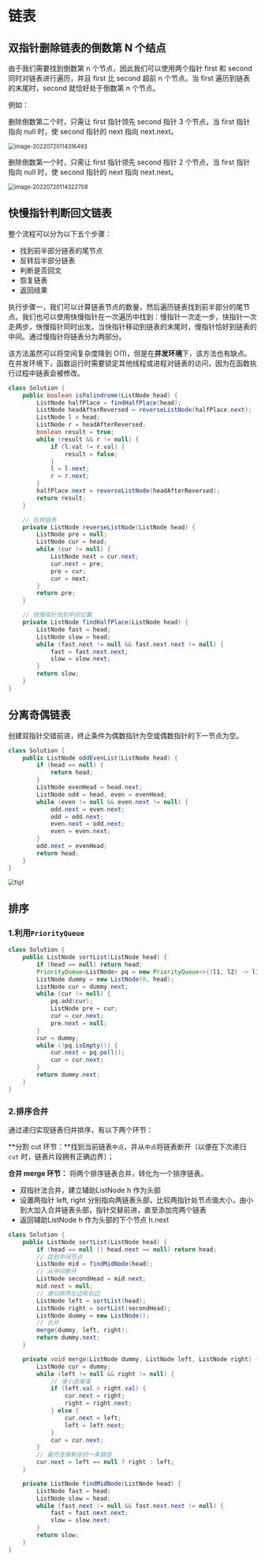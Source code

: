 # 链表

## 双指针删除链表的倒数第 N 个结点

由于我们需要找到倒数第 n 个节点，因此我们可以使用两个指针 first 和 second 同时对链表进行遍历，并且 first 比 second 超前 n 个节点。当 first 遍历到链表的末尾时，second 就恰好处于倒数第 n 个节点。

例如：

删除倒数第二个时，只需让 first 指针领先 second 指针 3 个节点，当 first 指针指向 null 时，使 second 指针的 next 指向 next.next。

<img src="https://raw.githubusercontent.com/Famezyy/picture/master/notePictureBed/image-20220720114316493-adbcc549d66b804a7f1282e37cd9c0be-3519f7.png" alt="image-20220720114316493" style="zoom:80%;" />



删除倒数第一个时，只需让 first 指针领先 second 指针 2 个节点，当 first 指针指向 null 时，使 second 指针的 next 指向 next.next。

<img src="https://raw.githubusercontent.com/Famezyy/picture/master/notePictureBed/image-20220720114322708-5f75ece31ebf92de3951ea17aa95f1aa-31dd30.png" alt="image-20220720114322708" style="zoom:80%;" />

## 快慢指针判断回文链表

整个流程可以分为以下五个步骤：

- 找到前半部分链表的尾节点
- 反转后半部分链表
- 判断是否回文
- 恢复链表
- 返回结果

执行步骤一，我们可以计算链表节点的数量，然后遍历链表找到前半部分的尾节点。我们也可以使用快慢指针在一次遍历中找到：慢指针一次走一步，快指针一次走两步，快慢指针同时出发。当快指针移动到链表的末尾时，慢指针恰好到链表的中间。通过慢指针将链表分为两部分。

该方法虽然可以将空间复杂度降到 O(1)，但是在**并发环境**下，该方法也有缺点。在并发环境下，函数运行时需要锁定其他线程或进程对链表的访问，因为在函数执行过程中链表会被修改。

```java
class Solution {
    public boolean isPalindrome(ListNode head) {
        ListNode halfPlace = findHalfPlace(head);
        ListNode headAfterReversed = reverseListNode(halfPlace.next);
        ListNode l = head;
        ListNode r = headAfterReversed;
        boolean result = true;
        while (result && r != null) {
            if (l.val != r.val) {
                result = false;
            }
            l = l.next;
            r = r.next;
        }
        halfPlace.next = reverseListNode(headAfterReversed);
        return result;
    }

    // 反转链表
    private ListNode reverseListNode(ListNode head) {
        ListNode pre = null;
        ListNode cur = head;
        while (cur != null) {
            ListNode next = cur.next;
            cur.next = pre;
            pre = cur;
            cur = next;
        }
        return pre;
    }

    // 快慢指针找到中间位置
    private ListNode findHalfPlace(ListNode head) {
        ListNode fast = head;
        ListNode slow = head;
        while (fast.next != null && fast.next.next != null) {
            fast = fast.next.next;
            slow = slow.next;
        }
        return slow;
    }
}
```

## 分离奇偶链表

创建双指针交错前进，终止条件为偶数指针为空或偶数指针的下一节点为空。

```java
class Solution {
    public ListNode oddEvenList(ListNode head) {
        if (head == null) {
            return head;
        }
        ListNode evenHead = head.next;
        ListNode odd = head, even = evenHead;
        while (even != null && even.next != null) {
            odd.next = even.next;
            odd = odd.next;
            even.next = odd.next;
            even = even.next;
        }
        odd.next = evenHead;
        return head;
    }
}
```

<img src="https://raw.githubusercontent.com/Famezyy/picture/master/notePictureBed/1-fce1905ab3ccef9a009dbf7250ef2100-43d3a8.png" alt="fig1" style="zoom:80%;" />

## 排序

### 1.利用`PriorityQueue`

```java
class Solution {
    public ListNode sortList(ListNode head) {
        if (head == null) return head;
        PriorityQueue<ListNode> pq = new PriorityQueue<>((l1, l2) -> l1.val - l2.val);
        ListNode dummy = new ListNode(0, head);
        ListNode cur = dummy.next;
        while (cur != null) {
            pq.add(cur);
            ListNode pre = cur;
            cur = cur.next;
            pre.next = null;
        }
        cur = dummy;
        while (!pq.isEmpty()) {
            cur.next = pq.poll();
            cur = cur.next;
        }
        return dummy.next;
    }
}
```

### 2.排序合并

通过递归实现链表归并排序，有以下两个环节：

**分割 cut 环节：**找到当前链表`中点`，并从`中点`将链表断开（以便在下次递归 `cut` 时，链表片段拥有正确边界）；

**合并 merge 环节：** 将两个排序链表合并，转化为一个排序链表。

- 双指针法合并，建立辅助ListNode h 作为头部
- 设置两指针 left, right 分别指向两链表头部，比较两指针处节点值大小，由小到大加入合并链表头部，指针交替前进，直至添加完两个链表
- 返回辅助ListNode h 作为头部的下个节点 h.next

```java
class Solution {
    public ListNode sortList(ListNode head) {
        if (head == null || head.next == null) return head;
        // 找到中间节点
        ListNode mid = findMidNode(head);
        // 从中间断开
        ListNode secondHead = mid.next;
        mid.next = null;
        // 递归排序左边和右边
        ListNode left = sortList(head);
        ListNode right = sortList(secondHead);
        ListNode dummy = new ListNode();
        // 合并
        merge(dummy, left, right);
        return dummy.next;
    }

    private void merge(ListNode dummy, ListNode left, ListNode right) {
        ListNode cur = dummy;
        while (left != null && right != null) {
            // 谁小连接谁
            if (left.val > right.val) {
                cur.next = right;
                right = right.next;
            } else {
                cur.next = left;
                left = left.next;
            }
            cur = cur.next;
        }
        // 最终连接剩余的一条路径
        cur.next = left == null ? right : left;
    }

    private ListNode findMidNode(ListNode head) {
        ListNode fast = head;
        ListNode slow = head;
        while (fast.next != null && fast.next.next != null) {
            fast = fast.next.next;
            slow = slow.next;
        }
        return slow;
    }
}
```



